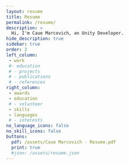 ```yaml
---
layout: resume
title: Resume
permalink: /resume/
description: >
  Hi, I'm Caue Marcovich, an Unity Developer.
hide_description: true
sidebar: true
order: 2
left_column:
 - work
 #- education
 # - projects
 # - publications
 # - references
right_column:
 - awards
 - education
 # - volunteer 
 - skills
 - languages
 # - interests
no_language_icons: false
no_skill_icons: false
buttons:  
  pdf: /assets/Caue Marcovich - Resume.pdf
  print: true
  #json: /assets/resume.json
---
```

